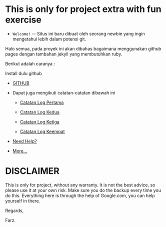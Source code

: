 # This is only for project extra with fun exercise

* `Welcome!` -- Situs ini baru dibuat oleh seorang newbie yang ingin mengetahui lebih dalam potensi git.

Halo semua, pada proyek ini akan dibahas bagaimana menggunakan github pages dengan tambahan jekyll yang membutuhkan ruby.

Berikut adalah caranya :

Install dulu github
* [GITHUB](https://github.com/)

* Dapat juga mengikuti catatan-catatan dibawah ini

  * [Catatan Log Pertama](https://github.com/farz-hkh/extra182/blob/master/_posts/2018-12-27-log-pertama.md)

  * [Catatan Log Kedua](https://github.com/farz-hkh/extra182/blob/master/_posts/2018-12-28-log-kedua.md)  

  * [Catatan Log Ketiga](https://github.com/farz-hkh/extra182/blob/master/_posts/2018-12-29-log-ketiga.md)

  * [Catatan Log Keempat](https://github.com/farz-hkh/extra182/blob/master/_posts/2018-12-30-log-keempat.md)

* [Need Help?](https://help.github.com/)


* [More...](https://farz-hkh.github.io/extra182/)


# DISCLAIMER

This is only for project, without any warranty. It is not the best advice, so please use it at your own risk. Make sure you do the backup every time you do this. Everything here is through the help of Google.com, you can help yourself in there.

Regards,

Farz.
